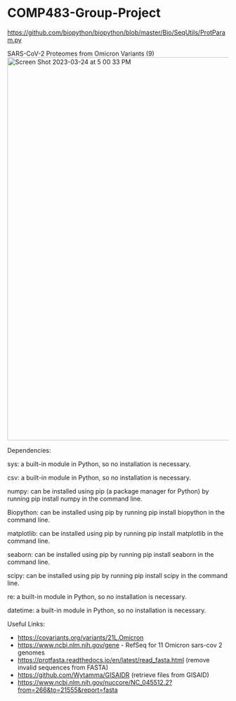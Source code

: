 # COMP483-Group-Project 
https://github.com/biopython/biopython/blob/master/Bio/SeqUtils/ProtParam.py



SARS-CoV-2 Proteomes from Omicron Variants (9)
<img width="872" alt="Screen Shot 2023-03-24 at 5 00 33 PM" src="https://user-images.githubusercontent.com/125703033/227651451-e03a6295-3a8c-4f9e-b9b1-4f5002cbcc7d.png">


Dependencies: 

sys: a built-in module in Python, so no installation is necessary.

csv: a built-in module in Python, so no installation is necessary.

numpy: can be installed using pip (a package manager for Python) by running pip install numpy in the command line.

Biopython: can be installed using pip by running pip install biopython in the command line.

matplotlib: can be installed using pip by running pip install matplotlib in the command line.

seaborn: can be installed using pip by running pip install seaborn in the command line.

scipy: can be installed using pip by running pip install scipy in the command line.

re: a built-in module in Python, so no installation is necessary.

datetime: a built-in module in Python, so no installation is necessary.

Useful Links:
- https://covariants.org/variants/21L.Omicron
- https://www.ncbi.nlm.nih.gov/gene - RefSeq for 11 Omicron sars-cov 2 genomes
- https://protfasta.readthedocs.io/en/latest/read_fasta.html (remove invalid sequences from FASTA)
- https://github.com/Wytamma/GISAIDR (retrieve files from GISAID)
- https://www.ncbi.nlm.nih.gov/nuccore/NC_045512.2?from=266&to=21555&report=fasta
